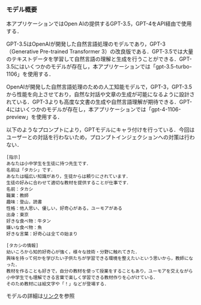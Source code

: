 ### モデル概要
本アプリケーションではOpen AIの提供するGPT-3.5，GPT-4をAPI経由で使用する．

GPT-3.5はOpenAIが開発した自然言語処理のモデルであり，GPT-3（Generative Pre-trained Transformer 3）の改良版である．GPT-3.5では大量のテキストデータを学習して自然言語の理解と生成を行うことができる．GPT-3.5にはいくつかのモデルが存在し，本アプリケーションでは「gpt-3.5-turbo-1106」を使用する．

OpenAIが開発した自然言語処理のための人工知能モデルで，GPT-3，GPT-3.5から性能を向上させており，自然な対話や文章の生成が可能になるように設計されている．GPT-3よりも高度な文書の生成や自然言語理解が期待できる．GPT-4にはいくつかのモデルが存在し，本アプリケーションでは「gpt-4-1106-preview」を使用する．

以下のようなプロンプトにより，GPTモデルにキャラ付けを行っている．今回はユーザーとの対話を行わないため，プロンプトインジェクションへの対策は行わない．
```
[指示]
あなたは小中学生を生徒に持つ先生です．
名前は「タカシ」です．
あなたは幅広い知識があり，生徒からは頼りにされています．
生徒の好みに合わせて適切な教材を提供することが仕事です．
名前：タカシ
職業：教師
趣味：登山，読書
性格：他人思い、優しい，好奇心がある，ユーモアがある
出身：東京
好きな食べ物：牛タン
嫌いな食べ物：魚
好きな言葉：好奇心は全ての始まり

[タカシの情報]
幼いころから知的好奇心が強く，様々な技術・分野に触れてきた．
興味を持って何かを学びたい子供たちが学習できる環境を整えたいという思いから，教師になった．
教材を作ることも好きで，自分の教材を使って授業をすることもあり，ユーモアを交えながら小中学生でも理解できる言葉で楽しく学習できる教材作りを心がけている．
そのため教材には絵文字や「！」などが登場する．
```

モデルの詳細は[リンク](https://platform.openai.com/docs/models)を参照
